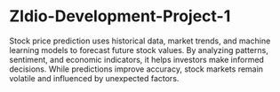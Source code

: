 # ZIdio-Development-Project-1
Stock price prediction uses historical data, market trends, and machine learning models to forecast future stock values. By analyzing patterns, sentiment, and economic indicators, it helps investors make informed decisions. While predictions improve accuracy, stock markets remain volatile and influenced by unexpected factors.
